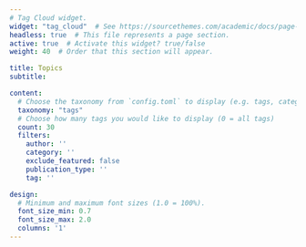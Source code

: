 ```yaml
---
# Tag Cloud widget.
widget: "tag_cloud"  # See https://sourcethemes.com/academic/docs/page-builder/
headless: true  # This file represents a page section.
active: true  # Activate this widget? true/false
weight: 40  # Order that this section will appear.

title: Topics
subtitle:

content:
  # Choose the taxonomy from `config.toml` to display (e.g. tags, categories)
  taxonomy: "tags"
  # Choose how many tags you would like to display (0 = all tags)
  count: 30
  filters:
    author: ''
    category: ''
    exclude_featured: false
    publication_type: ''
    tag: ''

design:
  # Minimum and maximum font sizes (1.0 = 100%).
  font_size_min: 0.7
  font_size_max: 2.0
  columns: '1'
---
```


